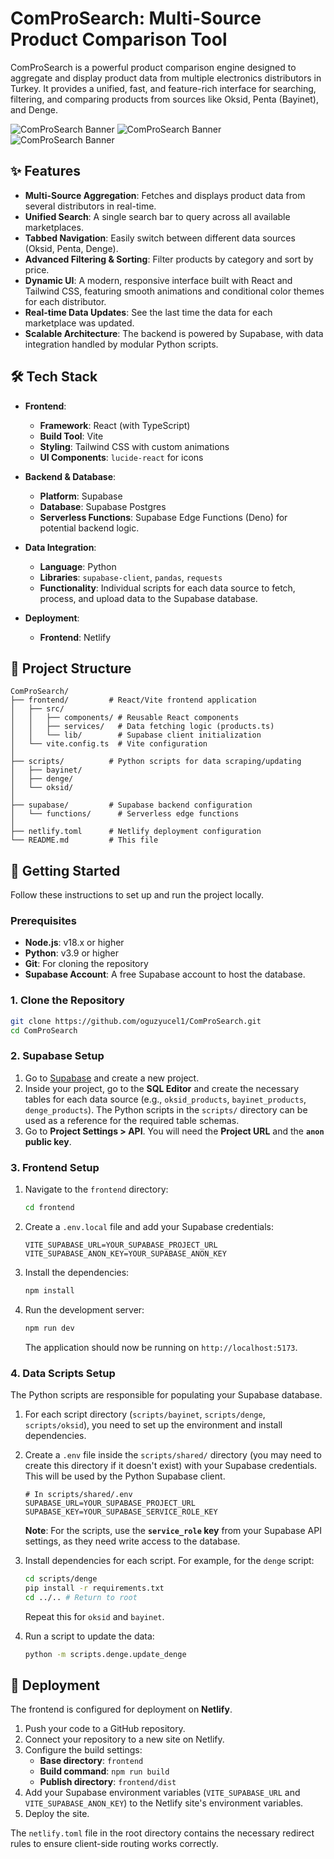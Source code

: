 # ComProSearch: Multi-Source Product Comparison Tool

ComProSearch is a powerful product comparison engine designed to aggregate and display product data from multiple electronics distributors in Turkey. It provides a unified, fast, and feature-rich interface for searching, filtering, and comparing products from sources like Oksid, Penta (Bayinet), and Denge.

![ComProSearch Banner](frontend/public/images/penta_banner.jpg)
![ComProSearch Banner](frontend/public/images/denge_banner.png)
![ComProSearch Banner](frontend/public/images/oksid_banner.jpg)

## ✨ Features

- **Multi-Source Aggregation**: Fetches and displays product data from several distributors in real-time.
- **Unified Search**: A single search bar to query across all available marketplaces.
- **Tabbed Navigation**: Easily switch between different data sources (Oksid, Penta, Denge).
- **Advanced Filtering & Sorting**: Filter products by category and sort by price.
- **Dynamic UI**: A modern, responsive interface built with React and Tailwind CSS, featuring smooth animations and conditional color themes for each distributor.
- **Real-time Data Updates**: See the last time the data for each marketplace was updated.
- **Scalable Architecture**: The backend is powered by Supabase, with data integration handled by modular Python scripts.

## 🛠️ Tech Stack

- **Frontend**:
  - **Framework**: React (with TypeScript)
  - **Build Tool**: Vite
  - **Styling**: Tailwind CSS with custom animations
  - **UI Components**: `lucide-react` for icons

- **Backend & Database**:
  - **Platform**: Supabase
  - **Database**: Supabase Postgres
  - **Serverless Functions**: Supabase Edge Functions (Deno) for potential backend logic.

- **Data Integration**:
  - **Language**: Python
  - **Libraries**: `supabase-client`, `pandas`, `requests`
  - **Functionality**: Individual scripts for each data source to fetch, process, and upload data to the Supabase database.

- **Deployment**:
  - **Frontend**: Netlify

## 📂 Project Structure

```
ComProSearch/
├── frontend/         # React/Vite frontend application
│   ├── src/
│   │   ├── components/ # Reusable React components
│   │   ├── services/   # Data fetching logic (products.ts)
│   │   └── lib/        # Supabase client initialization
│   └── vite.config.ts  # Vite configuration
│
├── scripts/          # Python scripts for data scraping/updating
│   ├── bayinet/
│   ├── denge/
│   └── oksid/
│
├── supabase/         # Supabase backend configuration
│   └── functions/      # Serverless edge functions
│
├── netlify.toml      # Netlify deployment configuration
└── README.md         # This file
```

## 🚀 Getting Started

Follow these instructions to set up and run the project locally.

### Prerequisites

- **Node.js**: v18.x or higher
- **Python**: v3.9 or higher
- **Git**: For cloning the repository
- **Supabase Account**: A free Supabase account to host the database.

### 1. Clone the Repository

```bash
git clone https://github.com/oguzyucel1/ComProSearch.git
cd ComProSearch
```

### 2. Supabase Setup

1.  Go to [Supabase](https://supabase.com/) and create a new project.
2.  Inside your project, go to the **SQL Editor** and create the necessary tables for each data source (e.g., `oksid_products`, `bayinet_products`, `denge_products`). The Python scripts in the `scripts/` directory can be used as a reference for the required table schemas.
3.  Go to **Project Settings > API**. You will need the **Project URL** and the **`anon` public key**.

### 3. Frontend Setup

1.  Navigate to the `frontend` directory:
    ```bash
    cd frontend
    ```
2.  Create a `.env.local` file and add your Supabase credentials:
    ```env
    VITE_SUPABASE_URL=YOUR_SUPABASE_PROJECT_URL
    VITE_SUPABASE_ANON_KEY=YOUR_SUPABASE_ANON_KEY
    ```
3.  Install the dependencies:
    ```bash
    npm install
    ```
4.  Run the development server:
    ```bash
    npm run dev
    ```
    The application should now be running on `http://localhost:5173`.

### 4. Data Scripts Setup

The Python scripts are responsible for populating your Supabase database.

1.  For each script directory (`scripts/bayinet`, `scripts/denge`, `scripts/oksid`), you need to set up the environment and install dependencies.
2.  Create a `.env` file inside the `scripts/shared/` directory (you may need to create this directory if it doesn't exist) with your Supabase credentials. This will be used by the Python Supabase client.
    ```env
    # In scripts/shared/.env
    SUPABASE_URL=YOUR_SUPABASE_PROJECT_URL
    SUPABASE_KEY=YOUR_SUPABASE_SERVICE_ROLE_KEY
    ```
    **Note**: For the scripts, use the **`service_role` key** from your Supabase API settings, as they need write access to the database.

3.  Install dependencies for each script. For example, for the `denge` script:
    ```bash
    cd scripts/denge
    pip install -r requirements.txt
    cd ../.. # Return to root
    ```
    Repeat this for `oksid` and `bayinet`.

4.  Run a script to update the data:
    ```bash
    python -m scripts.denge.update_denge
    ```

## 🚢 Deployment

The frontend is configured for deployment on **Netlify**.

1.  Push your code to a GitHub repository.
2.  Connect your repository to a new site on Netlify.
3.  Configure the build settings:
    - **Base directory**: `frontend`
    - **Build command**: `npm run build`
    - **Publish directory**: `frontend/dist`
4.  Add your Supabase environment variables (`VITE_SUPABASE_URL` and `VITE_SUPABASE_ANON_KEY`) to the Netlify site's environment variables.
5.  Deploy the site.

The `netlify.toml` file in the root directory contains the necessary redirect rules to ensure client-side routing works correctly.
